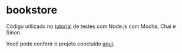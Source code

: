 # bookstore
Código utilizado no [tutorial](http://www.matera.com/br/2017/11/30/testes-em-node-js) de testes com Node.js com Mocha, Chai e Sinon.

Você pode conferir o projeto concluído [aqui](https://github.com/alancesar/bookstore/tree/projeto-final).
